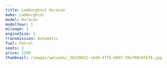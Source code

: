 ```yaml
---
title: Lamborghini Huracan
make: Lamborghini
model: Huracan
modelYear: 1
mileage: 1
engineSize: 1
transmission: Automatic
fuel: Petrol
seats: 2
price: 1299
thumbnail: /images/uploads/_2b329831-c6dd-47f6-b6d7-39e780c0fb78.jpg
---
```

